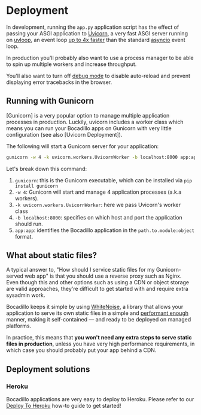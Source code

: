 # Deployment

In development, running the `app.py` application script has the effect of passing your ASGI application to [Uvicorn], a very fast ASGI server running on [uvloop], an event loop [up to 4x faster](https://github.com/MagicStack/uvloop#performance) than the standard [asyncio] event loop.

[uvicorn]: https://www.uvicorn.org
[uvloop]: https://github.com/MagicStack/uvloop
[asyncio]: https://docs.python.org/3/library/asyncio.html

In production you'll probably also want to use a process manager to be able to spin up multiple workers and increase throughput.

You'll also want to turn off [debug mode](/guides/app.md#debug-mode) to disable auto-reload and prevent displaying error tracebacks in the browser.

## Running with Gunicorn

[Gunicorn] is a very popular option to manage multiple application processes in production. Luckily, uvicorn includes a worker class which means you can run your Bocadillo apps on Gunicorn with very little configuration (see also [Uvicorn Deployment]).

The following will start a Gunicorn server for your application:

```bash
gunicorn -w 4 -k uvicorn.workers.UvicornWorker -b localhost:8000 app:app
```

Let's break down this command:

1. `gunicorn`: this is the Gunicorn executable, which can be installed via `pip install gunicorn`
2. `-w 4`: Gunicorn will start and manage 4 application processes (a.k.a workers).
3. `-k uvicorn.workers.UvicornWorker`: here we pass Uvicorn's worker class
4. `-b localhost:8000`: specifies on which host and port the application should run.
5. `app:app`: identifies the Bocadillo application in the `path.to.module:object` format.

## What about static files?

A typical answer to, "How should I service static files for my Gunicorn-served web app" is that you should use a reverse proxy such as Nginx. Even though this and other options such as using a CDN or object storage are valid approaches, they're difficult to get started with and require extra sysadmin work.

Bocadillo keeps it simple by using [WhiteNoise](http://whitenoise.evans.io/en/stable/), a library that allows your application to serve its own static files in a simple and [performant enough](http://whitenoise.evans.io/en/stable/#infrequently-asked-questions) manner, making it self-contained — and ready to be deployed on managed platforms.

In practice, this means that **you won't need any extra steps to serve static files in production**, unless you have very high performance requirements, in which case you should probably put your app behind a CDN.

## Deployment solutions

### Heroku

Bocadillo applications are very easy to deploy to Heroku. Please refer to our [Deploy To Heroku](/how-to/heroku.md) how-to guide to get started!

